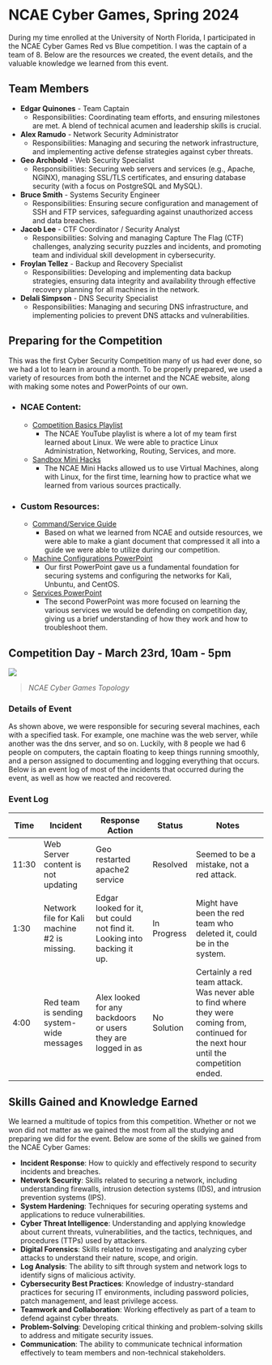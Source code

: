 # NCAE Cyber Games, Spring 2024
During my time enrolled at the University of North Florida, I participated in the NCAE Cyber Games Red vs Blue competition. I was the captain of a team of 8. Below are the resources we created, the event details, and the valuable knowledge we learned from this event. 
## Team Members
- **Edgar Quinones** - Team Captain
  - Responsibilities: Coordinating team efforts, and ensuring milestones are met. A blend of technical acumen and leadership skills is crucial.
- **Alex Ramudo** - Network Security Administrator
   - Responsibilities: Managing and securing the network infrastructure, and implementing active defense strategies against cyber threats.
- **Geo Archbold** - Web Security Specialist
   - Responsibilities: Securing web servers and services (e.g., Apache, NGINX), managing SSL/TLS certificates, and ensuring database security (with a focus on PostgreSQL and MySQL).
- **Bruce Smith** - Systems Security Engineer
   - Responsibilities: Ensuring secure configuration and management of SSH and FTP services, safeguarding against unauthorized access and data breaches.
- **Jacob Lee** - CTF Coordinator / Security Analyst
   - Responsibilities: Solving and managing Capture The Flag (CTF) challenges, analyzing security puzzles and incidents, and promoting team and individual skill development in cybersecurity.
- **Froylan Tellez** - Backup and Recovery Specialist
   - Responsibilities: Developing and implementing data backup strategies, ensuring data integrity and availability through effective recovery planning for all machines in the network.
- **Delali Simpson** - DNS Security Specialist
   - Responsibilities: Managing and securing DNS infrastructure, and implementing policies to prevent DNS attacks and vulnerabilities.

## Preparing for the Competition
This was the first Cyber Security Competition many of us had ever done, so we had a lot to learn in around a month. To be properly prepared, we used a variety of resources from both the internet and the NCAE website, along with making some notes and PowerPoints of our own.
- ### NCAE Content:
  - [Competition Basics Playlist](https://www.youtube.com/playlist?list=PLqux0fXsj7x3WYm6ZWuJnGC1rXQZ1018M)
    - The NCAE YouTube playlist is where a lot of my team first learned about Linux. We were able to practice Linux Administration, Networking, Routing, Services, and more. 
  - [Sandbox Mini Hacks](https://ui.sandbox.ncaecybergames.org/challenges)
    - The NCAE Mini Hacks allowed us to use Virtual Machines, along with Linux, for the first time, learning how to practice what we learned from various sources practically.
- ### Custom Resources:
  - [Command/Service Guide](https://docs.google.com/document/d/1XrNtJrgqn1LtroutYwVFUF1C5_BzhqNlThMmhYNokhs/edit)
    - Based on what we learned from NCAE and outside resources, we were able to make a giant document that compressed it all into a guide we were able to utilize during our competition. 
  - [Machine Configurations PowerPoint](https://docs.google.com/presentation/d/1HY_xXdgQ_eW-o6xLOcfd6rAkXAa1gjCJcTXOj9kxfWo/edit#slide=id.p)
    - Our first PowerPoint gave us a fundamental foundation for securing systems and configuring the networks for Kali, Unbuntu, and CentOS.
  - [Services PowerPoint](https://docs.google.com/presentation/d/16uhRGiZ3PHtEOM4jL6XqZ3qbtVnyW7YOP8q47wwn5VQ/edit#slide=id.p)
    - The second PowerPoint was more focused on learning the various services we would be defending on competition day, giving us a brief understanding of how they work and how to troubleshoot them. 
## Competition Day -  March 23rd, 10am - 5pm
![](https://ncaecybergames.org/_app/immutable/assets/topology.d995562d.png)
> _NCAE Cyber Games Topology_
### Details of Event
As shown above, we were responsible for securing several machines, each with a specified task. For example, one machine was the web server, while another was the dns server, and so on. Luckily, with 8 people we had 6 people on computers, the captain floating to keep things running smoothly, and a person assigned to documenting and logging everything that occurs. Below is an event log of most of the incidents that occurred during the event, as well as how we reacted and recovered. 
### Event Log
| Time  | Incident                                         | Response Action                                           | Status      | Notes                                                                                     |
|-------|--------------------------------------------------|-----------------------------------------------------------|-------------|-------------------------------------------------------------------------------------------|
| 11:30 | Web Server content is not updating               | Geo restarted apache2 service                             | Resolved    | Seemed to be a mistake, not a red attack.                                                 |
| 1:30  | Network file for Kali machine #2 is missing.     | Edgar looked for it, but could not find it. Looking into backing it up. | In Progress | Might have been the red team who deleted it, could be in the system.                      |
| 4:00  | Red team is sending system-wide messages         | Alex looked for any backdoors or users they are logged in as | No Solution | Certainly a red team attack. Was never able to find where they were coming from, continued for the next hour until the competition ended. |

## Skills Gained and Knowledge Earned 
We learned a multitude of topics from this competition. Whether or not we won did not matter as we gained the most from all the studying and preparing we did for the event. Below are some of the skills we gained from the NCAE Cyber Games:
- **Incident Response**: How to quickly and effectively respond to security incidents and breaches.
- **Network Security**: Skills related to securing a network, including understanding firewalls, intrusion detection systems (IDS), and intrusion prevention systems (IPS).
- **System Hardening**: Techniques for securing operating systems and applications to reduce vulnerabilities.
- **Cyber Threat Intelligence**: Understanding and applying knowledge about current threats, vulnerabilities, and the tactics, techniques, and procedures (TTPs) used by attackers.
- **Digital Forensics**: Skills related to investigating and analyzing cyber attacks to understand their nature, scope, and origin.
- **Log Analysis**: The ability to sift through system and network logs to identify signs of malicious activity.
- **Cybersecurity Best Practices**: Knowledge of industry-standard practices for securing IT environments, including password policies, patch management, and least privilege access.
- **Teamwork and Collaboration**: Working effectively as part of a team to defend against cyber threats.
- **Problem-Solving**: Developing critical thinking and problem-solving skills to address and mitigate security issues.
- **Communication**: The ability to communicate technical information effectively to team members and non-technical stakeholders.
